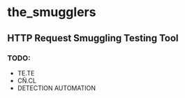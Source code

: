 # the_smugglers
HTTP Request Smuggling Testing Tool
 --
### TODO: 
* TE.TE
* CÑ.CL
* DETECTION AUTOMATION
